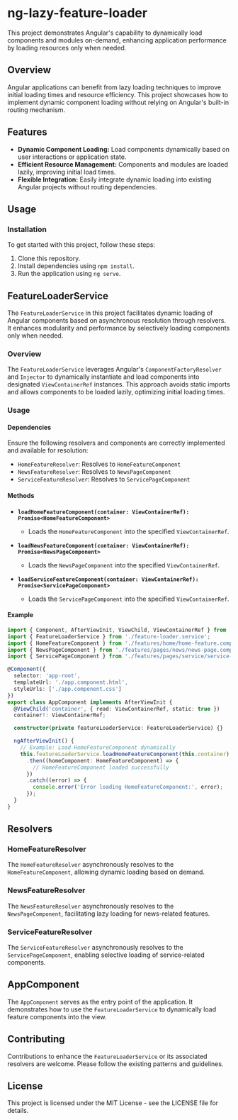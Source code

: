 # ng-lazy-feature-loader

This project demonstrates Angular's capability to dynamically load components and modules on-demand, enhancing application performance by loading resources only when needed.

## Overview

Angular applications can benefit from lazy loading techniques to improve initial loading times and resource efficiency. This project showcases how to implement dynamic component loading without relying on Angular's built-in routing mechanism.

## Features

- **Dynamic Component Loading:** Load components dynamically based on user interactions or application state.
- **Efficient Resource Management:** Components and modules are loaded lazily, improving initial load times.
- **Flexible Integration:** Easily integrate dynamic loading into existing Angular projects without routing dependencies.

## Usage

### Installation

To get started with this project, follow these steps:

1. Clone this repository.
2. Install dependencies using `npm install`.
3. Run the application using `ng serve`.

## FeatureLoaderService

The `FeatureLoaderService` in this project facilitates dynamic loading of Angular components based on asynchronous resolution through resolvers. It enhances modularity and performance by selectively loading components only when needed.

### Overview

The `FeatureLoaderService` leverages Angular's `ComponentFactoryResolver` and `Injector` to dynamically instantiate and load components into designated `ViewContainerRef` instances. This approach avoids static imports and allows components to be loaded lazily, optimizing initial loading times.

### Usage

#### Dependencies

Ensure the following resolvers and components are correctly implemented and available for resolution:

- `HomeFeatureResolver`: Resolves to `HomeFeatureComponent`
- `NewsFeatureResolver`: Resolves to `NewsPageComponent`
- `ServiceFeatureResolver`: Resolves to `ServicePageComponent`

#### Methods

- **`loadHomeFeatureComponent(container: ViewContainerRef): Promise<HomeFeatureComponent>`**
    - Loads the `HomeFeatureComponent` into the specified `ViewContainerRef`.

- **`loadNewsFeatureComponent(container: ViewContainerRef): Promise<NewsPageComponent>`**
    - Loads the `NewsPageComponent` into the specified `ViewContainerRef`.

- **`loadServiceFeatureComponent(container: ViewContainerRef): Promise<ServicePageComponent>`**
    - Loads the `ServicePageComponent` into the specified `ViewContainerRef`.

#### Example

```typescript
import { Component, AfterViewInit, ViewChild, ViewContainerRef } from '@angular/core';
import { FeatureLoaderService } from './feature-loader.service';
import { HomeFeatureComponent } from './features/home/home-feature.component';
import { NewsPageComponent } from './features/pages/news/news-page.component';
import { ServicePageComponent } from './features/pages/service/service-page.component';

@Component({
  selector: 'app-root',
  templateUrl: './app.component.html',
  styleUrls: ['./app.component.css']
})
export class AppComponent implements AfterViewInit {
  @ViewChild('container', { read: ViewContainerRef, static: true })
  container!: ViewContainerRef;

  constructor(private featureLoaderService: FeatureLoaderService) {}

  ngAfterViewInit() {
    // Example: Load HomeFeatureComponent dynamically
    this.featureLoaderService.loadHomeFeatureComponent(this.container)
      .then((homeComponent: HomeFeatureComponent) => {
        // HomeFeatureComponent loaded successfully
      })
      .catch((error) => {
        console.error('Error loading HomeFeatureComponent:', error);
      });
  }
}
```

## Resolvers

### HomeFeatureResolver
The `HomeFeatureResolver` asynchronously resolves to the `HomeFeatureComponent`, allowing dynamic loading based on demand.

### NewsFeatureResolver
The `NewsFeatureResolver` asynchronously resolves to the `NewsPageComponent`, facilitating lazy loading for news-related features.

### ServiceFeatureResolver
The `ServiceFeatureResolver` asynchronously resolves to the `ServicePageComponent`, enabling selective loading of service-related components.

## AppComponent

The `AppComponent` serves as the entry point of the application. It demonstrates how to use the `FeatureLoaderService` to dynamically load feature components into the view.

## Contributing

Contributions to enhance the `FeatureLoaderService` or its associated resolvers are welcome. Please follow the existing patterns and guidelines.

## License

This project is licensed under the MIT License - see the LICENSE file for details.
